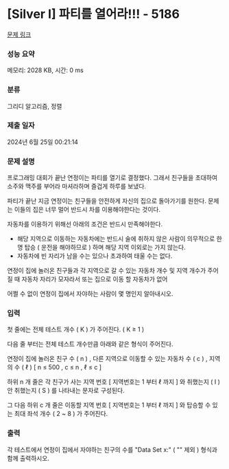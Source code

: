 # [Silver I] 파티를 열어라!!! - 5186 

[문제 링크](https://www.acmicpc.net/problem/5186) 

### 성능 요약

메모리: 2028 KB, 시간: 0 ms

### 분류

그리디 알고리즘, 정렬

### 제출 일자

2024년 6월 25일 00:21:14

### 문제 설명

<p>프로그래밍 대회가 끝난 연정이는 파티를 열기로 결정했다. 그래서 친구들을 초대하여 소주와 맥주를 부어라 마셔라하며 즐겁게 하루를 보냈다. </p>

<p>파티가 끝난 지금 연정이는 친구들을 안전하게 자신의 집으로 돌아가기를 원한다. 문제는 이들의 집은 너무 멀어 반드시 차를 이용해야한다는 것이다. </p>

<p>자동차를 이용하기 위해선 아래의 조건은 반드시 만족해야한다.</p>

<ul>
	<li>해당 지역으로 이동하는 자동차에는 반드시 술에 취하지 않은 사람이 의무적으로 한 명 탑승 ( 운전을 해야하므로 ) 하며 해당 지역 이외로는 가지 않는다.</li>
	<li>자동차에 빈 자리가 남을 수는 있으나 초과하여 태울 수는 없다.</li>
</ul>

<p>연정이 집에 놀러온 친구들과 각 지역으로 갈 수 있는 자동차 개수 및 지역 개수가 주어질 때 자동차 자리가 모자라서 또는 집으로 이동 할 자동차가 없어 </p>

<p>어쩔 수 없이 연정이 집에서 자야하는 사람이 몇 명인지 알아내시오.</p>

### 입력 

 <p>첫 줄에는 전체 테스트 개수 ( K ) 가 주어진다. ( K ≥ 1 )</p>

<p>다음 줄 부터는 전체 테스트 개수만큼 아래와 같은 형식이 주어진다.</p>

<p>연정이 집에 놀러온 친구 수 ( n ) , 다른 지역으로 이동할 수 있는 자동차 수 ( c ) ,  지역의 수 ( ℓ ) [ n ≤ 500 , c ≤ n , ℓ ≤ c ]</p>

<p>하위 n 개 줄은 각 친구가 사는 지역 번호 [ 지역번호는 1 부터 ℓ 까지 ] 와 취했는지 ( I ) 안 취했는지 ( S ) 를 나타내는 문자로 구성된다.</p>

<p>그 다음 하위 c 개 줄은 이동할 지역 번호 [ 지역번호는 1 부터 ℓ 까지 ] 와 탑승할 수 있는 최대 좌석 개수 ( 2 ~ 8 ) 가 주어진다.</p>

### 출력 

 <p>각 테스트에서 연정이 집에서 자야하는 친구의 수를 "Data Set x:" ( "" 제외 ) 형식과 함께 출력하시오.</p>

